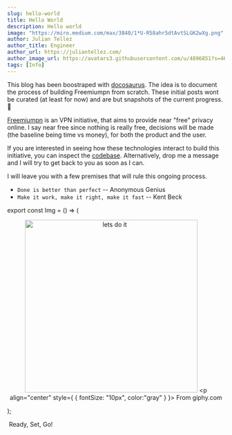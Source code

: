 ```yaml
---
slug: hello-world
title: Hello World
description: Hello world
image: "https://miro.medium.com/max/3840/1*U-R58ahr5dtAvtSLGK2wXg.png"
author: Julian Tellez
author_title: Engineer
author_url: https://juliantellez.com/
author_image_url: https://avatars3.githubusercontent.com/u/4896851?s=460&u=dbdb682f65762bc117c0b6b330a6942798d80205&v=4
tags: [Info]
---
```


This blog has been boostraped with [docosaurus](https://docusaurus.io/docs/en/installation).
The idea is to document the process of building Freemiumpn from scratch.
These initial posts wont be curated (at least for now) and are but snapshots of
the current progress. 🚀

<!--truncate-->

[Freemiumpn](https://freemiumpn.com) is an VPN initiative, that aims to provide
near "free" privacy online. I say near free since nothing is really free,
decisions will be made (the baseline being time vs money), for both the product and the user.

If you are interested in seeing how these technologies interact to build this
initiative, you can inspect the [codebase](http://github.com/freemiumvpn/).
Alternatively, drop me a message and I will try to get back to you as soon as I can.

I will leave you with a few premises that will rule this ongoing process.

- `Done is better than perfect` -- Anonymous Genius
- `Make it work, make it right, make it fast` -- Kent Beck

export const Img = () => ( 
    <section align="center">
        <img
            alt="lets do it"
            src="https://media.giphy.com/media/q7wz7pp8ayqYQ0rT30/giphy.gif"
            width="400" 
        />
        <p align="center" 
        style={
            {
                fontSize: "10px",
                color:"gray"
            }
        }>
        From giphy.com</p>
    </section>
);

<Img />
Ready, Set, Go!

